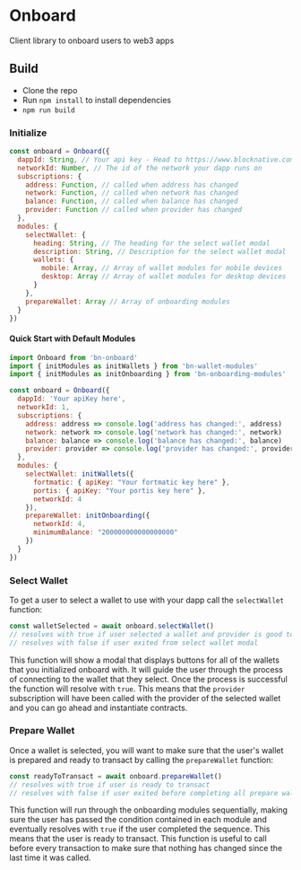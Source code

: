 # Onboard

Client library to onboard users to web3 apps

## Build

- Clone the repo
- Run `npm install` to install dependencies
- `npm run build`

### Initialize

```javascript
const onboard = Onboard({
  dappId: String, // Your api key - Head to https://www.blocknative.com/ to get a free key
  networkId: Number, // The id of the network your dapp runs on
  subscriptions: {
    address: Function, // called when address has changed
    network: Function, // called when network has changed
    balance: Function, // called when balance has changed
    provider: Function // called when provider has changed
  },
  modules: {
    selectWallet: {
      heading: String, // The heading for the select wallet modal
      description: String, // Description for the select wallet modal
      wallets: {
        mobile: Array, // Array of wallet modules for mobile devices
        desktop: Array // Array of wallet modules for desktop devices
      }
    },
    prepareWallet: Array // Array of onboarding modules
  }
})
```

#### Quick Start with Default Modules

```javascript
import Onboard from 'bn-onboard'
import { initModules as initWallets } from 'bn-wallet-modules'
import { initModules as initOnboarding } from 'bn-onboarding-modules'

const onboard = Onboard({
  dappId: 'Your apiKey here',
  networkId: 1,
  subscriptions: {
    address: address => console.log('address has changed:', address)
    network: network => console.log('network has changed:', network)
    balance: balance => console.log('balance has changed:', balance)
    provider: provider => console.log('provider has changed:', provider)
  },
  modules: {
    selectWallet: initWallets({
      fortmatic: { apiKey: "Your fortmatic key here" },
      portis: { apiKey: "Your portis key here" },
      networkId: 4
    }),
    prepareWallet: initOnboarding({
      networkId: 4,
      minimumBalance: "200000000000000000"
    })
  }
})
```

### Select Wallet

To get a user to select a wallet to use with your dapp call the `selectWallet` function:

```javascript
const walletSelected = await onboard.selectWallet()
// resolves with true if user selected a wallet and provider is good to go
// resolves with false if user exited from select wallet modal
```

This function will show a modal that displays buttons for all of the wallets that you initialized onboard with. It will guide the user through the process of connecting to the wallet that they select. Once the process is successful the function will resolve with `true`. This means that the `provider` subscription will have been called with the provider of the selected wallet and you can go ahead and instantiate contracts.

### Prepare Wallet

Once a wallet is selected, you will want to make sure that the user's wallet is prepared and ready to transact by calling the `prepareWallet` function:

```javascript
const readyToTransact = await onboard.prepareWallet()
// resolves with true if user is ready to transact
// resolves with false if user exited before completing all prepare wallet modules
```

This function will run through the onboarding modules sequentially, making sure the user has passed the condition contained in each module and eventually resolves with `true` if the user completed the sequence. This means that the user is ready to transact. This function is useful to call before every transaction to make sure that nothing has changed since the last time it was called.
